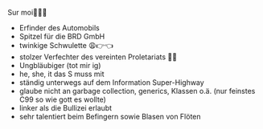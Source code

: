 <!--- 👋 Hi, I’m @Max437575
- 👀 I’m interested in
- 🌱 I’m currently learning 

<!---
Max437575/Max437575 is a ✨ special ✨ repository because its `README.md` (this file) appears on your GitHub profile.
You can click the Preview link to take a look at your changes.
--->

Sur moi🥖🇫🇷
- Erfinder des Automobils
- Spitzel für die BRD GmbH
- twinkige Schwulette 😩👉👈
- stolzer Verfechter des vereinten Proletariats 🚩🚩
- Ungbläubiger (tot mir ig)
- he, she, it das S muss mit
- ständig unterwegs auf dem Information Super-Highway
- glaube nicht an garbage collection, generics, Klassen o.ä. (nur feinstes C99 so wie gott es wollte)
- linker als die Bullizei erlaubt
- sehr talentiert beim Befingern sowie Blasen von Flöten
